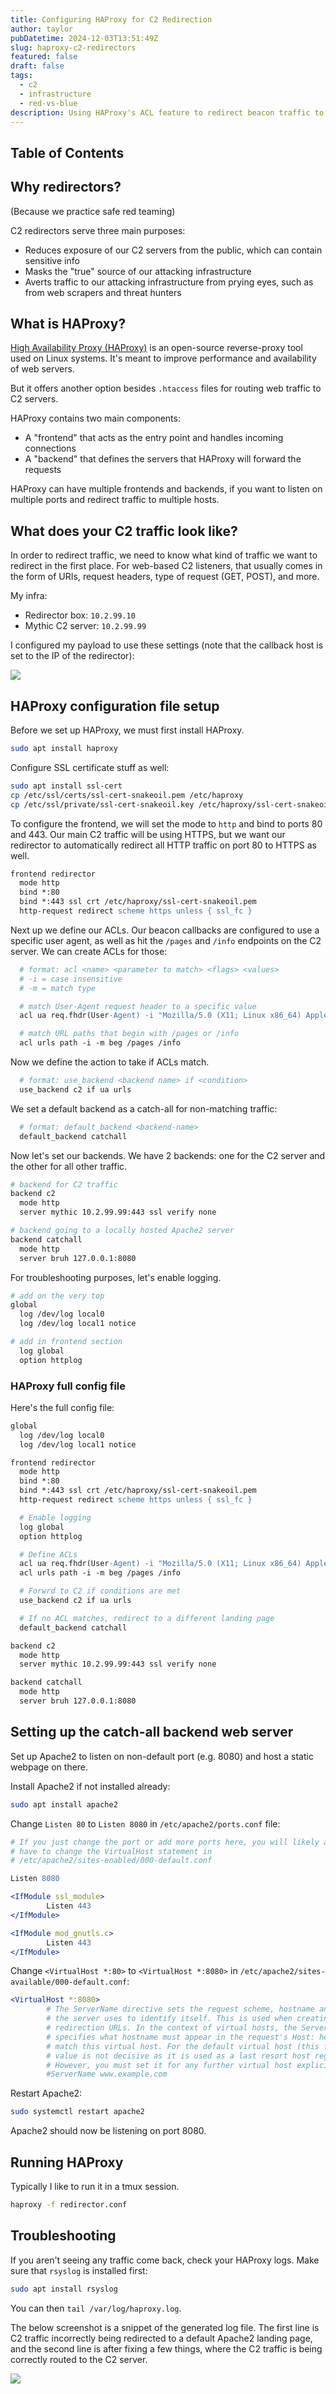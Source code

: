 ```yaml
---
title: Configuring HAProxy for C2 Redirection
author: taylor
pubDatetime: 2024-12-03T13:51:49Z
slug: haproxy-c2-redirectors
featured: false
draft: false
tags:
  - c2
  - infrastructure
  - red-vs-blue
description: Using HAProxy's ACL feature to redirect beacon traffic to C2 servers.
---
```


## Table of Contents

## Why redirectors?

(Because we practice safe red teaming)

C2 redirectors serve three main purposes:

- Reduces exposure of our C2 servers from the public, which can contain sensitive info
- Masks the "true" source of our attacking infrastructure
- Averts traffic to our attacking infrastructure from prying eyes, such as from web scrapers and threat hunters

## What is HAProxy?

[High Availability Proxy (HAProxy)](https://www.haproxy.org/) is an open-source reverse-proxy tool used on Linux systems. It's meant to improve performance and availability of web servers.

But it offers another option besides `.htaccess` files for routing web traffic to C2 servers.

HAProxy contains two main components:

- A "frontend" that acts as the entry point and handles incoming connections
- A "backend" that defines the servers that HAProxy will forward the requests

HAProxy can have multiple frontends and backends, if you want to listen on multiple ports and redirect traffic to multiple hosts.

## What does your C2 traffic look like?

In order to redirect traffic, we need to know what kind of traffic we want to redirect in the first place. For web-based C2 listeners, that usually comes in the form of URIs, request headers, type of request (GET, POST), and more.

My infra:

- Redirector box: `10.2.99.10`
- Mythic C2 server: `10.2.99.99`

I configured my payload to use these settings (note that the callback host is set to the IP of the redirector):

![](https://i.postimg.cc/hjxZ6RBr/SCR-20241203-pknz.png)

## HAProxy configuration file setup

Before we set up HAProxy, we must first install HAProxy.

```bash
sudo apt install haproxy
```

Configure SSL certificate stuff as well:

```bash
sudo apt install ssl-cert
cp /etc/ssl/certs/ssl-cert-snakeoil.pem /etc/haproxy
cp /etc/ssl/private/ssl-cert-snakeoil.key /etc/haproxy/ssl-cert-snakeoil.pem.key # haproxy is weird
```

To configure the frontend, we will set the mode to `http` and bind to ports 80 and 443. Our main C2 traffic will be using HTTPS, but we want our redirector to automatically redirect all HTTP traffic on port 80 to HTTPS as well.

```apache
frontend redirector
  mode http
  bind *:80
  bind *:443 ssl crt /etc/haproxy/ssl-cert-snakeoil.pem
  http-request redirect scheme https unless { ssl_fc }
```

Next up we define our ACLs. Our beacon callbacks are configured to use a specific user agent, as well as hit the `/pages` and `/info` endpoints on the C2 server. We can create ACLs for those:

```apache
  # format: acl <name> <parameter to match> <flags> <values>
  # -i = case insensitive
  # -m = match type

  # match User-Agent request header to a specific value
  acl ua req.fhdr(User-Agent) -i "Mozilla/5.0 (X11; Linux x86_64) AppleWebKit/537.36 (KHTML, like Gecko) Chrome/110.0.5481.100 Safari/537.36"

  # match URL paths that begin with /pages or /info
  acl urls path -i -m beg /pages /info
```

Now we define the action to take if ACLs match.

```apache
  # format: use_backend <backend name> if <condition>
  use_backend c2 if ua urls
```

We set a default backend as a catch-all for non-matching traffic:

```apache
  # format: default_backend <backend-name>
  default_backend catchall
```

Now let's set our backends. We have 2 backends: one for the C2 server and the other for all other traffic.

```apache
# backend for C2 traffic
backend c2
  mode http
  server mythic 10.2.99.99:443 ssl verify none

# backend going to a locally hosted Apache2 server
backend catchall
  mode http
  server bruh 127.0.0.1:8080
```

For troubleshooting purposes, let's enable logging.

```apache
# add on the very top
global
  log /dev/log local0
  log /dev/log local1 notice

# add in frontend section
  log global
  option httplog

```

### HAProxy full config file

Here's the full config file:

```apache
global
  log /dev/log local0
  log /dev/log local1 notice

frontend redirector
  mode http
  bind *:80
  bind *:443 ssl crt /etc/haproxy/ssl-cert-snakeoil.pem
  http-request redirect scheme https unless { ssl_fc }

  # Enable logging
  log global
  option httplog

  # Define ACLs
  acl ua req.fhdr(User-Agent) -i "Mozilla/5.0 (X11; Linux x86_64) AppleWebKit/537.36 (KHTML, like Gecko) Chrome/110.0.5481.100 Safari/537.36"
  acl urls path -i -m beg /pages /info

  # Forwrd to C2 if conditions are met
  use_backend c2 if ua urls

  # If no ACL matches, redirect to a different landing page
  default_backend catchall

backend c2
  mode http
  server mythic 10.2.99.99:443 ssl verify none

backend catchall
  mode http
  server bruh 127.0.0.1:8080

```

## Setting up the catch-all backend web server

Set up Apache2 to listen on non-default port (e.g. 8080) and host a static webpage on there.

Install Apache2 if not installed already:

```bash
sudo apt install apache2
```

Change `Listen 80` to `Listen 8080` in `/etc/apache2/ports.conf` file:

```apache
# If you just change the port or add more ports here, you will likely also
# have to change the VirtualHost statement in
# /etc/apache2/sites-enabled/000-default.conf

Listen 8080

<IfModule ssl_module>
        Listen 443
</IfModule>

<IfModule mod_gnutls.c>
        Listen 443
</IfModule>
```

Change `<VirtualHost *:80>` to `<VirtualHost *:8080>` in `/etc/apache2/sites-available/000-default.conf`:

```apache
<VirtualHost *:8080>
        # The ServerName directive sets the request scheme, hostname and port that
        # the server uses to identify itself. This is used when creating
        # redirection URLs. In the context of virtual hosts, the ServerName
        # specifies what hostname must appear in the request's Host: header to
        # match this virtual host. For the default virtual host (this file) this
        # value is not decisive as it is used as a last resort host regardless.
        # However, you must set it for any further virtual host explicitly.
        #ServerName www.example.com
```

Restart Apache2:

```bash
sudo systemctl restart apache2
```

Apache2 should now be listening on port 8080.

## Running HAProxy

Typically I like to run it in a tmux session.

```bash
haproxy -f redirector.conf
```

## Troubleshooting

If you aren't seeing any traffic come back, check your HAProxy logs. Make sure that `rsyslog` is installed first:

```bash
sudo apt install rsyslog
```

You can then `tail /var/log/haproxy.log`.

The below screenshot is a snippet of the generated log file. The first line is C2 traffic incorrectly being redirected to a default Apache2 landing page, and the second line is after fixing a few things, where the C2 traffic is being correctly routed to the C2 server.

![](https://i.postimg.cc/d1mmGsFz/SCR-20241203-posg.png)
